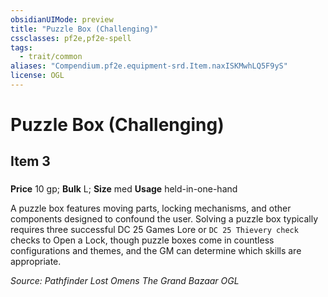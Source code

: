 ```yaml
---
obsidianUIMode: preview
title: "Puzzle Box (Challenging)"
cssclasses: pf2e,pf2e-spell
tags:
  - trait/common
aliases: "Compendium.pf2e.equipment-srd.Item.naxISKMwhLQ5F9yS"
license: OGL
---
```

# Puzzle Box (Challenging)
## Item 3
### 


**Price** 10 gp; 
**Bulk** L; **Size** med
**Usage** held-in-one-hand

A puzzle box features moving parts, locking mechanisms, and other components designed to confound the user. Solving a puzzle box typically requires three successful DC 25 Games Lore or `DC 25 Thievery check` checks to Open a Lock, though puzzle boxes come in countless configurations and themes, and the GM can determine which skills are appropriate.

*Source: Pathfinder Lost Omens The Grand Bazaar*
*OGL*